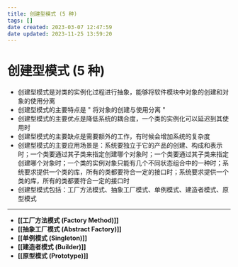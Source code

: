 ```yaml
---
title: 创建型模式 (5 种)
tags: []
date created: 2023-03-07 12:47:59
date updated: 2023-11-25 13:59:20
---
```


# 创建型模式 (5 种)

- 创建型模式是对类的实例化过程进行抽象，能够将软件模块中对象的创建和对象的使用分离
- 创建型模式的主要特点是 " 将对象的创建与使用分离 "
- 创建型模式的主要优点是降低系统的耦合度，一个类的实例化可以延迟到其使用时
- 创建型模式的主要缺点是需要额外的工作，有时候会增加系统的复杂度
- 创建型模式的主要应用场景是：系统要独立于它的产品的创建、构成和表示时；一个类要通过其子类来指定创建哪个对象时；一个类要通过其子类来指定创建哪个对象时；一个类的实例对象只能有几个不同状态组合中的一种时；系统要求提供一个类的库，所有的类都要符合一定的接口时；系统要求提供一个类的库，所有的类都要符合一定的接口时
- 创建型模式包括：工厂方法模式、抽象工厂模式、单例模式、建造者模式、原型模式
---
- **[[工厂方法模式 (Factory Method)]]**
- **[[抽象工厂模式 (Abstract Factory)]]**
- **[[单例模式 (Singleton)]]**
- **[[建造者模式 (Builder)]]**
- **[[原型模式 (Prototype)]]**


